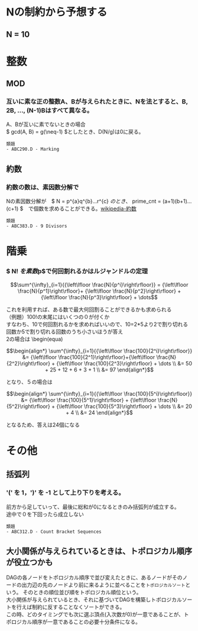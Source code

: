 # Nの制約から予想する
## N = 10


# 整数
## MOD
### 互いに素な正の整数A、Bが与えられたときに、Nを法とすると、B, 2B, ..., (N-1)Bはすべて異なる。
A、Bが互いに素でないときの場合   
$ gcd(A, B) = g(\neq-1) $としたとき、D(N/g)は0に戻る。

    類題
    - ABC290.D - Marking

## 約数
### 約数の数は、素因数分解で   
Nの素因数分解が　$ N = p^{a}q^{b}...r^{c} $　のとき、　$ prime\_cnt = (a+1)(b+1)...(c+1) $　で個数を求めることができる。[wikipedia-約数](https://ja.wikipedia.org/wiki/%E7%B4%84%E6%95%B0)   

    類題
    - ABC383.D - 9 Divisors

# 階乗
### $ N! $を素数$p$で何回割れるかはルジャンドルの定理

```math
\sum^{\infty}_{i=1}{{\left\lfloor \frac{N}{p^i}\right\rfloor}} = {\left\lfloor \frac{N}{p^1}\right\rfloor}+ {\left\lfloor \frac{N}{p^2}\right\rfloor} + {\left\lfloor \frac{N}{p^3}\right\rfloor} + \dots
```
これを利用すれば、ある数で最大何回割ることができるかも求められる   
（例題）100!の末尾にはいくつの０が付くか   
すなわち、10で何回割れるかを求めればいいので、10=2*5より2で割り切れる回数か5で割り切れる回数のうち小さいほうが答え   
2の場合は
\begin(equa)
```math
\begin{align*}
\sum^{\infty}_{i=1}{{\left\lfloor \frac{100}{2^i}\right\rfloor}} &= {\left\lfloor \frac{100}{2^1}\right\rfloor}+{\left\lfloor \frac{N}{2^2}\right\rfloor} + {\left\lfloor \frac{100}{2^3}\right\rfloor} + \dots \\
&= 50 + 25 + 12 + 6 + 3 + 1 \\
&=  97
\end{align*}
```

となり、５の場合は

```math
\begin{align*}
\sum^{\infty}_{i=1}{{\left\lfloor \frac{100}{5^i}\right\rfloor}} &= {\left\lfloor \frac{100}{5^1}\right\rfloor} + {\left\lfloor \frac{N}{5^2}\right\rfloor} + {\left\lfloor \frac{100}{5^3}\right\rfloor} + \dots \\
&= 20 + 4 \\
&= 24
\end{align*}
```
となるため、答えは24個になる

# その他

## 括弧列
### '(' を 1，')' を -1 として上り下りを考える。   
前方から足していって、最後に総和が0になるときのみ括弧列が成立する。   
途中で０を下回ったら成立しない   

    類題
    - ABC312.D - Count Bracket Sequences

## 大小関係が与えられているときは、トポロジカル順序が役立つかも
DAGの各ノードをトポロジカル順序で並び変えたときに、あるノードがそのノードの出力辺の先のノードより前に来るように並べることを`トポロジカルソート`という。
そのときの順位並び順をトポロジカル順位という。   
大小関係が与えられているとき、それに基づいてDAGを構築しトポロジカルソートを行えば制約に反することなくソートができる。    
この時、どのタイミングでも次に選ぶ頂点(入次数が0)が一意であることが、トポロジカル順序が一意であることの必要十分条件になる。